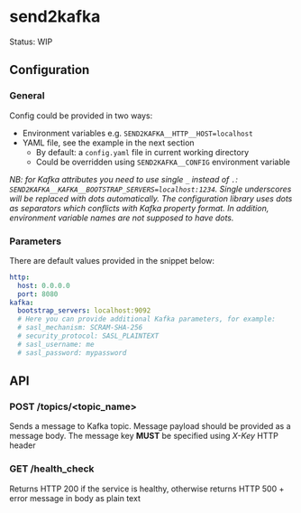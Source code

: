 # send2kafka

Status: WIP

## Configuration

### General

Config could be provided in two ways:
- Environment variables e.g. `SEND2KAFKA__HTTP__HOST=localhost`
- YAML file, see the example in the next section
  - By default: a `config.yaml` file in current working directory
  - Could be overridden using `SEND2KAFKA__CONFIG` environment variable

_NB: for Kafka attributes you need to use single `_` instead of `.`: `SEND2KAFKA__KAFKA__BOOTSTRAP_SERVERS=localhost:1234`.
Single underscores will be replaced with dots automatically.
The configuration library uses dots as separators which conflicts with Kafka property format.
In addition, environment variable names are not supposed to have dots._


### Parameters

There are default values provided in the snippet below:

```yaml
http:
  host: 0.0.0.0
  port: 8080
kafka:
  bootstrap_servers: localhost:9092
  # Here you can provide additional Kafka parameters, for example:
  # sasl_mechanism: SCRAM-SHA-256
  # security_protocol: SASL_PLAINTEXT
  # sasl_username: me
  # sasl_password: mypassword
```

## API

### POST /topics/<topic_name>

Sends a message to Kafka topic. Message payload should be provided as a message body.
The message key __MUST__ be specified using _X-Key_ HTTP header

### GET /health_check

Returns HTTP 200 if the service is healthy, otherwise returns HTTP 500 + error message in body as plain text